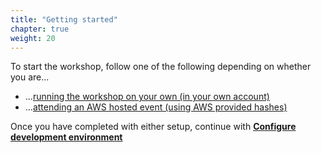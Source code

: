 ```yaml
---
title: "Getting started"
chapter: true
weight: 20
---
```


To start the workshop, follow one of the following depending on whether you are...

* ...[running the workshop on your own (in your own account)](./self-paced/)
* ...[attending an AWS hosted event (using AWS provided hashes)](./aws-event/)

Once you have completed with either setup, continue with [**Configure development environment**](/getting-started/configure)
